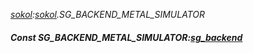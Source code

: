 _[sokol](../../modules/sokol/sokol-module.md):[sokol](../../modules/sokol/sokol-module.md).SG\_BACKEND\_METAL\_SIMULATOR_
##### Const SG\_BACKEND\_METAL\_SIMULATOR:[sg_backend](../../modules/sokol/sokol-sg_backend.md)
